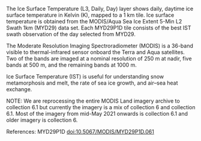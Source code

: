 The Ice Surface Temperature (L3, Daily, Day) layer shows daily, daytime ice surface temperature in Kelvin (K), mapped to a 1 km tile. Ice surface temperature is obtained from the MODIS/Aqua Sea Ice Extent 5-Min L2 Swath 1km (MYD29) data set. Each MYD29P1D tile consists of the best IST swath observation of the day selected from MYD29.

The Moderate Resolution Imaging Spectroradiometer (MODIS) is a 36-band visible to thermal-infrared sensor onboard the Terra and Aqua satellites. Two of the bands are imaged at a nominal resolution of 250 m at nadir, five bands at 500 m, and the remaining bands at 1000 m.

Ice Surface Temperature (IST) is useful for understanding snow metamorphosis and melt, the rate of sea ice growth, and air–sea heat exchange.

NOTE: We are reprocessing the entire MODIS Land imagery archive to collection 6.1 but currently the imagery is a mix of collection 6 and collection 6.1. Most of the imagery from mid-May 2021 onwards is collection 6.1 and older imagery is collection 6.

References: MYD29P1D [doi:10.5067/MODIS/MYD29P1D.061](https://doi.org/10.5067/MODIS/MYD29P1D.061)

